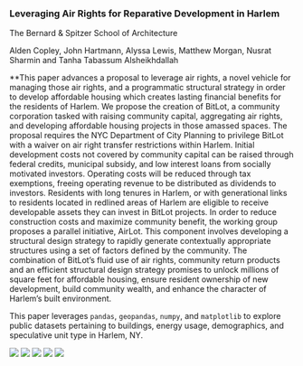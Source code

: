 ### Leveraging Air Rights for Reparative Development in Harlem
The Bernard & Spitzer School of Architecture

Alden Copley, John Hartmann, Alyssa Lewis, Matthew Morgan, Nusrat Sharmin and Tanha Tabassum Alsheikhdallah


**This paper advances a proposal to leverage air rights, a novel vehicle for managing those air rights, and a programmatic structural strategy in order to develop affordable housing which creates lasting financial benefits for the residents of Harlem. We propose the creation of BitLot, a community corporation tasked with raising community capital, aggregating air rights, and developing affordable housing projects in those amassed spaces. The proposal requires the NYC Department of City Planning to privilege BitLot with a waiver on air right transfer restrictions within Harlem. Initial development costs not covered by community capital can be raised through federal credits, municipal subsidy, and low interest loans from socially motivated investors. Operating costs will be reduced through tax exemptions, freeing operating revenue to be distributed as dividends to investors. Residents with long tenures in Harlem, or with generational links to residents located in redlined areas of Harlem are eligible to receive developable assets they can invest in BitLot projects. In order to reduce construction costs and maximize community benefit, the working group proposes a parallel initiative, AirLot. This component involves developing a structural design strategy to rapidly generate contextually appropriate structures using a set of factors defined by the community. The combination of BitLot’s fluid use of air rights, community return products and an efficient structural design strategy promises to unlock millions of square feet for affordable housing, ensure resident ownership of new development, build community wealth, and enhance the character of Harlem’s built environment. 

This paper leverages ```pandas```, ```geopandas```, ```numpy```, and ```matplotlib``` to explore public datasets pertaining to buildings, energy usage, demographics, and speculative unit type in Harlem, NY.

![](https://github.com/tanhata/HarlemAirRights/blob/main/Slider_window%202.gif)
![](https://github.com/tanhata/HarlemAirRights/blob/main/buildinggh1.gif)
![](https://github.com/tanhata/HarlemAirRights/blob/main/buildinggh2.gif)
![](https://github.com/tanhata/HarlemAirRights/blob/main/Zoning%20Final%20Presentation_Page_19.jpg)
![](https://github.com/tanhata/HarlemAirRights/blob/main/Zoning%20Final%20Presentation_Page_20.jpg)
